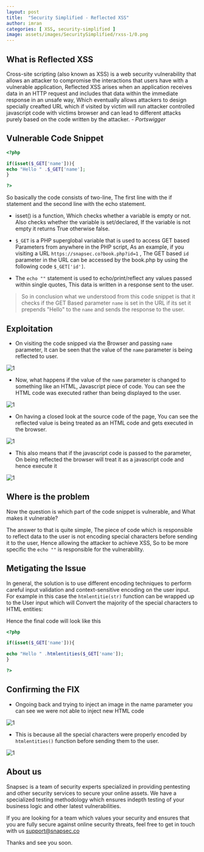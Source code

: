 ```yaml
---
layout: post
title:  "Security Simplified - Reflected XSS"
author: imran
categories: [ XSS, security-simplified ]
image: assets/images/SecuritySimplified/rxss-1/0.png
---
```





## What is Reflected XSS

Cross-site scripting (also known as XSS) is a web security vulnerability that allows an attacker to compromise the interactions that users have with a vulnerable application, Reflected XSS arises when an application receives data in an HTTP request and includes that data within the immediate response in an unsafe way, Which eventually allows attackers to design specially creafted URL which if visited by victim will run attacker controlled javascript code with victims browser and can lead to different attacks purely based on the code written by the attacker. _- Portswigger_


## Vulnerable Code Snippet


```php
<?php

if(isset($_GET['name'])){
echo "Hello " .$_GET['name'];
}

?>

```

So basically the code consists of two-line, The first line with the if statement and the second line with the echo statement. 

- isset() is a function, Which checks whether a variable is empty or not. Also checks whether the variable is set/declared, If the variable is not empty it returns True otherwise false.


- `$_GET` is a PHP superglobal variable that is used to access GET based Parameters from anywhere in the PHP script, As an example, if you visiting a URL `https://snapsec.co?book.php?id=1` , The GET based `id` parameter in the URL can be accessed by the book.php by using the following code `$_GET['id']`.

- The `echo ""` statement is used to echo/print/reflect any values passed within single quotes, This data is written in a response sent to the user.


> So in conclusion what we understood from this code snippet is that it checks if the GET Based parameter `name` is set in the URL if its set it prepends "Hello" to the `name` and sends the response to the user.

## Exploitation

- On visiting the code snipped via the Browser and passing `name` parameter, It can be seen that the value of the `name` parameter is being reflected to user.

![1](/blog/assets/images/SecuritySimplified/rxss-1/1.png)



- Now, what happens if the value of the `name` parameter is changed to something like an HTML, Javascript piece of code. You can see the HTML code was executed rather than being displayed to the user.

![1](/blog/assets/images/SecuritySimplified/rxss-1/2.png)



- On having a closed look at the source code of the page, You can see the reflected value is being treated as an HTML code and gets executed in the browser.


![1](/blog/assets/images/SecuritySimplified/rxss-1/3.png)




- This also means that if the javascript code is passed to the parameter, On being reflected the browser will treat it as a javascript code and hence execute it

![1](/blog/assets/images/SecuritySimplified/rxss-1/4.png)



## Where is the problem

Now the question is which part of the code snippet is vulnerable, and What makes it vulnerable?

The answer to that is quite simple, The piece of code which is responsible to reflect data to the user is not encoding special characters before sending it to the user, Hence allowing the attacker to achieve XSS, So to be more specific the `echo ""` is responsible for the vulnerability.


## Metigating the Issue

In general, the solution is to use different encoding techniques to perform careful input validation and context-sensitive encoding on the user input. For example in this case the `htmlentitie(str)` function can be wrapped up to the User input which will Convert the majority of the special characters to HTML entities:




Hence the final code will look like this

```php
<?php

if(isset($_GET['name'])){

echo "Hello " .htmlentities($_GET['name']);
}

?>
```


## Confirming the FIX

- Ongoing back and trying to inject an image in the name parameter you can see we were not able to inject new HTML code

![1](/blog/assets/images/SecuritySimplified/rxss-1/5.png)


- This is because all the special characters were properly encoded by `htmlentities()` function before sending them to the user.

![1](/blog/assets/images/SecuritySimplified/rxss-1/6.png)


## About us
Snapsec is a team of security experts specialized in providing pentesting and other security services to secure your online assets. We have a specialized testing methodology which ensures indepth testing of your business logic and other latest vulnerabilities.

If you are looking for a team which values your security and ensures that you are fully secure against online security threats, feel free to get in touch with us [support@snapsec.co](mailto:support@snapsec.co)

Thanks and see you soon.



